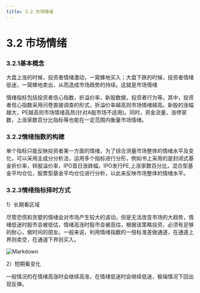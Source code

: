 ```yaml
---
title: 3.2 市场情绪
---
```


# 3.2 市场情绪

### 3.2.1基本概念

大盘上涨的时候，投资者情绪激动，一窝蜂地买入；大盘下跌的时候，投资者情绪低迷，一窝蜂地卖出，从而造成市场趋势的持续。这就是市场情绪

情绪指标包括投资者信心指数，折溢价率，新股数据，投资者行为等。其中，投资者信心指数采用问卷直接调查的形式，折溢价率越高则市场情绪越高。新股的涨幅越大，PE越高则市场情绪高昂(针对A股市场不适用)。同时，资金流量，涨停家数，上涨家数百分比指标等也能在一定范围内衡量市场情绪。

### 3.2.2情绪指数的构建

单个指标只能反映投资者某一方面的情绪，为了综合测量市场整体的情绪水平及变化，可以采用主成分分析法，运用多个指标进行分形，例如书上采用的是封闭式基金折价率，转股溢价率，IPO首日涨跌幅，IPO发行PE,上涨家数百分比，混合型基金平均仓位，股票型基金平均仓位进行分析，以此来反映市场整体的情绪水平。

### 3.2.3情绪指标择时方式

1）长期看区域

尽管恐慌和贪婪的情绪会对市场产生较大的波动，但是无法改变市场的大趋势，情绪低迷时股市会被低估，情绪高涨时股市会被高估，根据该策略投资，必须有足够的耐心，做时间的朋友。一般来说，利用情绪指数的一倍标准差做通道，在通道上界则卖空，在通道下界则买入。

![Markdown](http://i1.fuimg.com/737037/f941705709994b8f.png)

2）短期看变化

一般情况的在情绪高涨时会继续高涨，在情绪低迷时会继续低迷，极端情况下回出现反弹。

